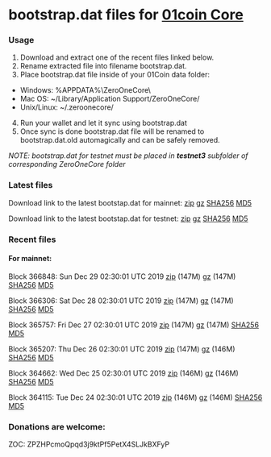 # bootstrap.dat files for [01coin Core](https://01coin.io)

### Usage

1. Download and extract one of the recent files linked below.
2. Rename extracted file into filename bootstrap.dat.
3. Place bootstrap.dat file inside of your 01Coin data folder:
 - Windows: %APPDATA%\ZeroOneCore\
 - Mac OS: ~/Library/Application Support/ZeroOneCore/
 - Unix/Linux: ~/.zeroonecore/
4. Run your wallet and let it sync using bootstrap.dat
5. Once sync is done bootstrap.dat file will be renamed to bootstrap.dat.old automagically and can be safely removed.

_NOTE: bootstrap.dat for testnet must be placed in **testnet3** subfolder of corresponding ZeroOneCore folder_

### Latest files
Download link to the latest bootstap.dat for mainnet: [zip](https://files.01coin.io/mainnet/bootstrap.dat.zip) [gz](https://files.01coin.io/mainnet/bootstrap.dat.tar.gz) [SHA256](https://files.01coin.io/mainnet/sha256.txt) [MD5](https://files.01coin.io/mainnet/md5.txt)

Download link to the latest bootstap.dat for testnet: [zip](https://files.01coin.io/testnet/bootstrap.dat.zip) [gz](https://files.01coin.io/testnet/bootstrap.dat.tar.gz) [SHA256](https://files.01coin.io/testnet/sha256.txt) [MD5](https://files.01coin.io/testnet/md5.txt)

### Recent files

#### For mainnet:

Block 366848: Sun Dec 29 02:30:01 UTC 2019 [zip](https://files.01coin.io/mainnet/2019-12-29/bootstrap.dat.zip) (147M) [gz](https://files.01coin.io/mainnet/2019-12-29/bootstrap.dat.tar.gz) (147M) [SHA256](https://files.01coin.io/mainnet/2019-12-29/sha256.txt) [MD5](https://files.01coin.io/mainnet/2019-12-29/md5.txt)

Block 366306: Sat Dec 28 02:30:01 UTC 2019 [zip](https://files.01coin.io/mainnet/2019-12-28/bootstrap.dat.zip) (147M) [gz](https://files.01coin.io/mainnet/2019-12-28/bootstrap.dat.tar.gz) (147M) [SHA256](https://files.01coin.io/mainnet/2019-12-28/sha256.txt) [MD5](https://files.01coin.io/mainnet/2019-12-28/md5.txt)

Block 365757: Fri Dec 27 02:30:01 UTC 2019 [zip](https://files.01coin.io/mainnet/2019-12-27/bootstrap.dat.zip) (147M) [gz](https://files.01coin.io/mainnet/2019-12-27/bootstrap.dat.tar.gz) (147M) [SHA256](https://files.01coin.io/mainnet/2019-12-27/sha256.txt) [MD5](https://files.01coin.io/mainnet/2019-12-27/md5.txt)

Block 365207: Thu Dec 26 02:30:01 UTC 2019 [zip](https://files.01coin.io/mainnet/2019-12-26/bootstrap.dat.zip) (147M) [gz](https://files.01coin.io/mainnet/2019-12-26/bootstrap.dat.tar.gz) (146M) [SHA256](https://files.01coin.io/mainnet/2019-12-26/sha256.txt) [MD5](https://files.01coin.io/mainnet/2019-12-26/md5.txt)

Block 364662: Wed Dec 25 02:30:01 UTC 2019 [zip](https://files.01coin.io/mainnet/2019-12-25/bootstrap.dat.zip) (146M) [gz](https://files.01coin.io/mainnet/2019-12-25/bootstrap.dat.tar.gz) (146M) [SHA256](https://files.01coin.io/mainnet/2019-12-25/sha256.txt) [MD5](https://files.01coin.io/mainnet/2019-12-25/md5.txt)

Block 364115: Tue Dec 24 02:30:01 UTC 2019 [zip](https://files.01coin.io/mainnet/2019-12-24/bootstrap.dat.zip) (146M) [gz](https://files.01coin.io/mainnet/2019-12-24/bootstrap.dat.tar.gz) (146M) [SHA256](https://files.01coin.io/mainnet/2019-12-24/sha256.txt) [MD5](https://files.01coin.io/mainnet/2019-12-24/md5.txt)


### Donations are welcome:

ZOC: ZPZHPcmoQpqd3j9ktPf5PetX4SLJkBXFyP
